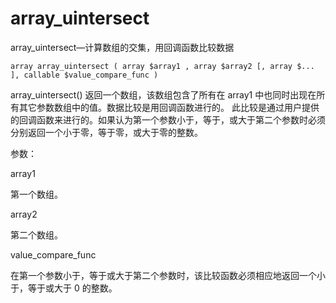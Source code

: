 # array\_uintersect

array\_uintersect—计算数组的交集，用回调函数比较数据

```
array array_uintersect ( array $array1 , array $array2 [, array $... ], callable $value_compare_func )
```

array\_uintersect\(\) 返回一个数组，该数组包含了所有在 array1 中也同时出现在所有其它参数数组中的值。数据比较是用回调函数进行的。 此比较是通过用户提供的回调函数来进行的。如果认为第一个参数小于，等于，或大于第二个参数时必须分别返回一个小于零，等于零，或大于零的整数。

参数：

array1

第一个数组。

array2

第二个数组。

value\_compare\_func

在第一个参数小于，等于或大于第二个参数时，该比较函数必须相应地返回一个小于，等于或大于 0 的整数。



